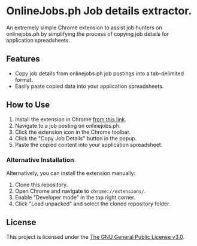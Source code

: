 # OnlineJobs.ph Job details extractor.

An extremely simple Chrome extension to assist job hunters on onlinejobs.ph by simplifying the process of copying job details for application spreadsheets.

## Features

- Copy job details from onlinejobs.ph job postings into a tab-delimited format.
- Easily paste copied data into your application spreadsheets.

## How to Use

1. Install the extension in Chrome [from this link](https://chromewebstore.google.com/detail/onlinejobsph-job-details/mppkpknfccgbmhhddljakcgeckbphhjf?authuser=0&hl=en).
2. Navigate to a job posting on onlinejobs.ph.
3. Click the extension icon in the Chrome toolbar.
4. Click the "Copy Job Details" button in the popup.
5. Paste the copied content into your application spreadsheet.

### Alternative Installation

Alternatively, you can install the extension manually:
1. Clone this repository.
2. Open Chrome and navigate to `chrome://extensions/`.
3. Enable "Developer mode" in the top right corner.
4. Click "Load unpacked" and select the cloned repository folder.

## License

This project is licensed under the [The GNU General Public License v3.0](https://www.gnu.org/licenses/gpl-3.0.en.html).
